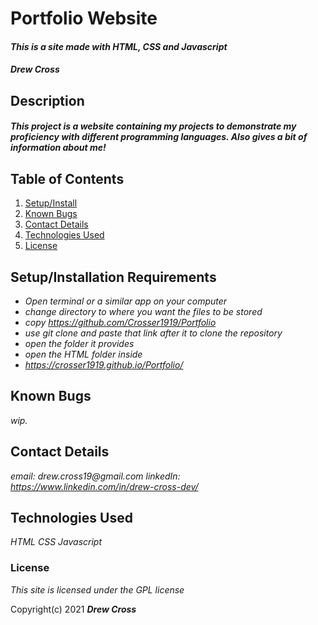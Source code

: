 # Portfolio Website

#### _This is a site made with HTML, CSS and Javascript_

#### _Drew Cross_

## Description

#### _This project is a website containing my projects to demonstrate my proficiency with different programming languages. Also gives a bit of information about me!_

## Table of Contents

1. [Setup/Install](#setup/install)
2. [Known Bugs](#bugs)
3. [Contact Details](#contact)
4. [Technologies Used](#tech)
5. [License](#license)

## Setup/Installation Requirements <a name="setup/install"></a>

- _Open terminal or a similar app on your computer_
- _change directory to where you want the files to be stored_
- _copy <span>https://github.com/Crosser1919/Portfolio</span>_
- _use git clone and paste that link after it to clone the repository_
- _open the folder it provides_
- _open the HTML folder inside_
- _https://crosser1919.github.io/Portfolio/_

## Known Bugs <a name="bugs"></a>

_wip._

## Contact Details <a name="contact"></a>

_email: drew.cross19@gmail.com_
_linkedIn: https://www.linkedin.com/in/drew-cross-dev/_

## Technologies Used <a name="tech"></a>

_HTML_
_CSS_
_Javascript_

### License <a name="license"></a>

_This site is licensed under the GPL license_

Copyright(c) 2021 **_Drew Cross_**
